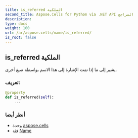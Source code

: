 ```yaml
---
title: is_referred الملكية
second_title: Aspose.Cells for Python via .NET API المراجع
description:
type: docs
weight: 100
url: /ar/aspose.cells/name/is_referred/
is_root: false
---
```

##  is_referred الملكية

يشير إلى ما إذا تمت الإشارة إلى هذا الاسم بواسطة صيغ أخرى.
###  تعريف:
```python
@property
def is_referred(self):
    ...
```

###  أنظر أيضا
* وحدة [aspose.cells](../../)
* فئة [Name](/cells/python-net/ar/aspose.cells/name)
